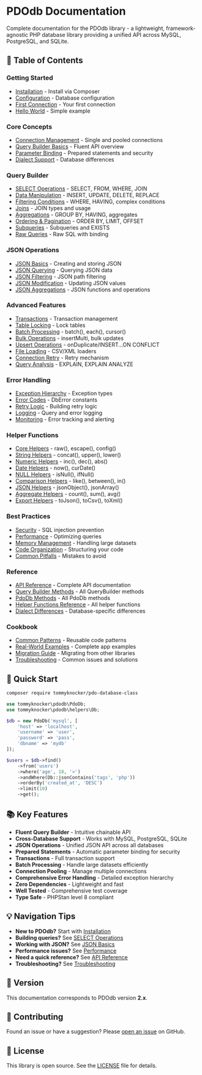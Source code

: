 # PDOdb Documentation

Complete documentation for the PDOdb library - a lightweight, framework-agnostic PHP database library providing a unified API across MySQL, PostgreSQL, and SQLite.

## 📖 Table of Contents

### Getting Started
- [Installation](01-getting-started/installation.md) - Install via Composer
- [Configuration](01-getting-started/configuration.md) - Database configuration
- [First Connection](01-getting-started/first-connection.md) - Your first connection
- [Hello World](01-getting-started/hello-world.md) - Simple example

### Core Concepts
- [Connection Management](02-core-concepts/connection-management.md) - Single and pooled connections
- [Query Builder Basics](02-core-concepts/query-builder-basics.md) - Fluent API overview
- [Parameter Binding](02-core-concepts/parameter-binding.md) - Prepared statements and security
- [Dialect Support](02-core-concepts/dialect-support.md) - Database differences

### Query Builder
- [SELECT Operations](03-query-builder/select-operations.md) - SELECT, FROM, WHERE, JOIN
- [Data Manipulation](03-query-builder/data-manipulation.md) - INSERT, UPDATE, DELETE, REPLACE
- [Filtering Conditions](03-query-builder/filtering-conditions.md) - WHERE, HAVING, complex conditions
- [Joins](03-query-builder/joins.md) - JOIN types and usage
- [Aggregations](03-query-builder/aggregations.md) - GROUP BY, HAVING, aggregates
- [Ordering & Pagination](03-query-builder/ordering-pagination.md) - ORDER BY, LIMIT, OFFSET
- [Subqueries](03-query-builder/subqueries.md) - Subqueries and EXISTS
- [Raw Queries](03-query-builder/raw-queries.md) - Raw SQL with binding

### JSON Operations
- [JSON Basics](04-json-operations/json-basics.md) - Creating and storing JSON
- [JSON Querying](04-json-operations/json-querying.md) - Querying JSON data
- [JSON Filtering](04-json-operations/json-filtering.md) - JSON path filtering
- [JSON Modification](04-json-operations/json-modification.md) - Updating JSON values
- [JSON Aggregations](04-json-operations/json-aggregations.md) - JSON functions and operations

### Advanced Features
- [Transactions](05-advanced-features/transactions.md) - Transaction management
- [Table Locking](05-advanced-features/table-locking.md) - Lock tables
- [Batch Processing](05-advanced-features/batch-processing.md) - batch(), each(), cursor()
- [Bulk Operations](05-advanced-features/bulk-operations.md) - insertMulti, bulk updates
- [Upsert Operations](05-advanced-features/upsert-operations.md) - onDuplicate/INSERT...ON CONFLICT
- [File Loading](05-advanced-features/file-loading.md) - CSV/XML loaders
- [Connection Retry](05-advanced-features/connection-retry.md) - Retry mechanism
- [Query Analysis](05-advanced-features/query-analysis.md) - EXPLAIN, EXPLAIN ANALYZE

### Error Handling
- [Exception Hierarchy](06-error-handling/exception-hierarchy.md) - Exception types
- [Error Codes](06-error-handling/error-codes.md) - DbError constants
- [Retry Logic](06-error-handling/retry-logic.md) - Building retry logic
- [Logging](06-error-handling/logging.md) - Query and error logging
- [Monitoring](06-error-handling/monitoring.md) - Error tracking and alerting

### Helper Functions
- [Core Helpers](07-helper-functions/core-helpers.md) - raw(), escape(), config()
- [String Helpers](07-helper-functions/string-helpers.md) - concat(), upper(), lower()
- [Numeric Helpers](07-helper-functions/numeric-helpers.md) - inc(), dec(), abs()
- [Date Helpers](07-helper-functions/date-helpers.md) - now(), curDate()
- [NULL Helpers](07-helper-functions/null-helpers.md) - isNull(), ifNull()
- [Comparison Helpers](07-helper-functions/comparison-helpers.md) - like(), between(), in()
- [JSON Helpers](07-helper-functions/json-helpers.md) - jsonObject(), jsonArray()
- [Aggregate Helpers](07-helper-functions/aggregate-helpers.md) - count(), sum(), avg()
- [Export Helpers](07-helper-functions/export-helpers.md) - toJson(), toCsv(), toXml()

### Best Practices
- [Security](08-best-practices/security.md) - SQL injection prevention
- [Performance](08-best-practices/performance.md) - Optimizing queries
- [Memory Management](08-best-practices/memory-management.md) - Handling large datasets
- [Code Organization](08-best-practices/code-organization.md) - Structuring your code
- [Common Pitfalls](08-best-practices/common-pitfalls.md) - Mistakes to avoid

### Reference
- [API Reference](09-reference/api-reference.md) - Complete API documentation
- [Query Builder Methods](09-reference/query-builder-methods.md) - All QueryBuilder methods
- [PdoDb Methods](09-reference/pdo-db-methods.md) - All PdoDb methods
- [Helper Functions Reference](09-reference/helper-functions-reference.md) - All helper functions
- [Dialect Differences](09-reference/dialect-differences.md) - Database-specific differences

### Cookbook
- [Common Patterns](10-cookbook/common-patterns.md) - Reusable code patterns
- [Real-World Examples](10-cookbook/real-world-examples.md) - Complete app examples
- [Migration Guide](10-cookbook/migration-guide.md) - Migrating from other libraries
- [Troubleshooting](10-cookbook/troubleshooting.md) - Common issues and solutions

## 🚀 Quick Start

```bash
composer require tommyknocker/pdo-database-class
```

```php
use tommyknocker\pdodb\PdoDb;
use tommyknocker\pdodb\helpers\Db;

$db = new PdoDb('mysql', [
    'host' => 'localhost',
    'username' => 'user',
    'password' => 'pass',
    'dbname' => 'mydb'
]);

$users = $db->find()
    ->from('users')
    ->where('age', 18, '>')
    ->andWhere(Db::jsonContains('tags', 'php'))
    ->orderBy('created_at', 'DESC')
    ->limit(10)
    ->get();
```

## 📚 Key Features

- **Fluent Query Builder** - Intuitive chainable API
- **Cross-Database Support** - Works with MySQL, PostgreSQL, SQLite
- **JSON Operations** - Unified JSON API across all databases
- **Prepared Statements** - Automatic parameter binding for security
- **Transactions** - Full transaction support
- **Batch Processing** - Handle large datasets efficiently
- **Connection Pooling** - Manage multiple connections
- **Comprehensive Error Handling** - Detailed exception hierarchy
- **Zero Dependencies** - Lightweight and fast
- **Well Tested** - Comprehensive test coverage
- **Type Safe** - PHPStan level 8 compliant

## 💡 Navigation Tips

- **New to PDOdb?** Start with [Installation](01-getting-started/installation.md)
- **Building queries?** See [SELECT Operations](03-query-builder/select-operations.md)
- **Working with JSON?** See [JSON Basics](04-json-operations/json-basics.md)
- **Performance issues?** See [Performance](08-best-practices/performance.md)
- **Need a quick reference?** See [API Reference](09-reference/api-reference.md)
- **Troubleshooting?** See [Troubleshooting](10-cookbook/troubleshooting.md)

## 📖 Version

This documentation corresponds to PDOdb version **2.x**.

## 🤝 Contributing

Found an issue or have a suggestion? Please [open an issue](https://github.com/tommyknocker/pdo-database-class/issues) on GitHub.

## 📄 License

This library is open source. See the [LICENSE](../LICENSE) file for details.
